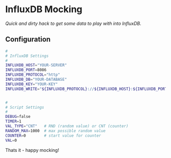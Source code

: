 # InfluxDB Mocking

_Quick and dirty hack to get some data to play with into InfluxDB._

## Configuration

```bash
#
# InfluxDB Settings
#
INFLUXDB_HOST="YOUR-SERVER"
INFLUXDB_PORT=8086
INFLUXDB_PROTOCOL="http"
INFLUXDB_DB="YOUR-DATABASE"
INFLUXDB_KEY="YOUR-KEY"
INFLUXDB_WRITE="${INFLUXDB_PROTOCOL}://${INFLUXDB_HOST}:${INFLUXDB_PORT}/write?db=${INFLUXDB_DB}"


#
# Script Settings
#
DEBUG=false
TIMER=1
VAL_TYPE="CNT"   # RND (random value) or CNT (counter)
RANDOM_MAX=1000  # max possible random value
COUNTER=0        # start value for counter
VAL=0
```

Thats it - happy mocking!

